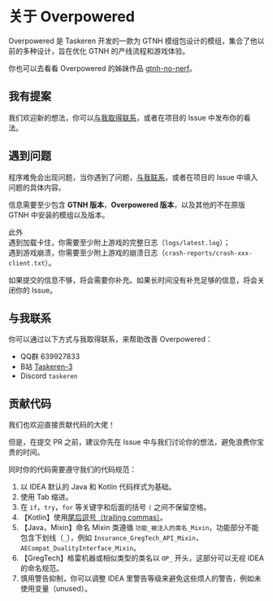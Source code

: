 # 关于 Overpowered

Overpowered 是 Taskeren 开发的一款为 GTNH 模组包设计的模组，集合了他以前的多种设计，旨在优化 GTNH 的产线流程和游戏体验。

你也可以去看看 Overpowered 的姊妹作品 [gtnh-no-nerf](https://github.com/Taskeren/gtnh-no-nerf)。

## 我有提案

我们欢迎新的想法，你可以[与我取得联系](#与我联系)，或者在项目的 Issue 中发布你的看法。

## 遇到问题

程序难免会出现问题，当你遇到了问题，[与我联系](#与我联系)，或者在项目的 Issue 中填入问题的具体内容。

信息需要至少包含 **GTNH 版本**，**Overpowered 版本**，以及其他的不在原版 GTNH 中安装的模组以及版本。

此外\
遇到加载卡住，你需要至少附上游戏的完整日志（`logs/latest.log`）；\
遇到游戏崩溃，你需要至少附上游戏的崩溃日志（`crash-reports/crash-xxx-client.txt`）。

如果提交的信息不够，将会需要你补充。如果长时间没有补充足够的信息，将会关闭你的 Issue。

## 与我联系

你可以通过以下方式与我取得联系，来帮助改善 Overpowered：

- QQ群 639927833
- B站 [Taskeren-3](https://space.bilibili.com/27656565)
- Discord `taskeren`

## 贡献代码

我们也欢迎直接贡献代码的大佬！

但是，在提交 PR 之前，建议你先在 Issue 中与我们讨论你的想法，避免浪费你宝贵的时间。

同时你的代码需要遵守我们的代码规范：

1. 以 IDEA 默认的 Java 和 Kotlin 代码样式为基础。
1. 使用 Tab 缩进。
1. 在 `if`，`try`，`for` 等关键字和后面的括号 `(` 之间不保留空格。
1. 【Kotlin】使用[尾后逗号（trailing commas）](https://developer.mozilla.org/zh-CN/docs/Web/JavaScript/Reference/Trailing_commas)。
1. 【Java，Mixin】命名 Mixin 类遵循 `功能_被注入的类名_Mixin`，功能部分不能包含下划线（`_`），例如 `Insurance_GregTech_API_Mixin`，`AECompat_DualityInterface_Mixin`。
1. 【GregTech】格雷机器或相似类型的类名以 `OP_` 开头，这部分可以无视 IDEA 的命名规范。
1. 慎用警告抑制，你可以调整 IDEA 里警告等级来避免这些烦人的警告，例如未使用变量（unused）。
